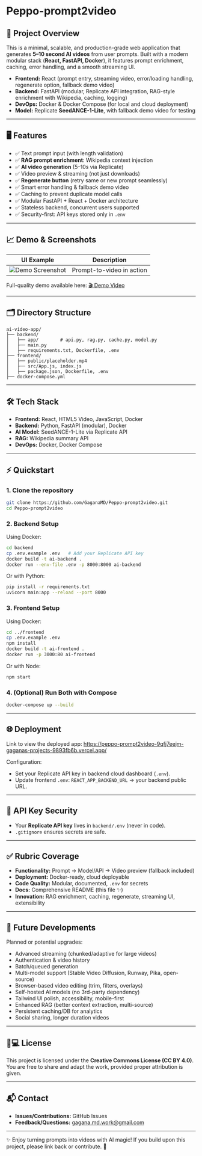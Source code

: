 # Peppo-prompt2video

## 📝 Project Overview

This is a minimal, scalable, and production-grade web application that generates **5–10 second AI videos** from user prompts. Built with a modern modular stack (**React, FastAPI, Docker**), it features prompt enrichment, caching, error handling, and a smooth streaming UI.

* **Frontend:** React (prompt entry, streaming video, error/loading handling, regenerate option, fallback demo video)
* **Backend:** FastAPI (modular, Replicate API integration, RAG-style enrichment with Wikipedia, caching, logging)
* **DevOps:** Docker & Docker Compose (for local and cloud deployment)
* **Model:** Replicate **SeedANCE-1-Lite**, with fallback demo video for testing

---

## 🖥️ Features

* ✅ Text prompt input (with length validation)
* ✅ **RAG prompt enrichment**: Wikipedia context injection
* ✅ **AI video generation** (5–10s via Replicate)
* ✅ Video preview & streaming (not just downloads)
* ✅ **Regenerate button** (retry same or new prompt seamlessly)
* ✅ Smart error handling & fallback demo video
* ✅ Caching to prevent duplicate model calls
* ✅ Modular FastAPI + React + Docker architecture
* ✅ Stateless backend, concurrent users supported
* ✅ Security-first: API keys stored only in `.env`

---

## 📈 Demo & Screenshots

| UI Example                          | Description               |
| ----------------------------------- | ------------------------- |
| ![Demo Screenshot](assets/demo1.gif) | Prompt-to-video in action |

Full-quality demo available here: [🎬 Demo Video](assets/Demo%20recordings.mp4)

---

## 🗂 Directory Structure

```
ai-video-app/
├── backend/
│   ├── app/        # api.py, rag.py, cache.py, model.py
│   ├── main.py
│   ├── requirements.txt, Dockerfile, .env
├── frontend/
│   ├── public/placeholder.mp4
│   ├── src/App.js, index.js
│   ├── package.json, Dockerfile, .env
├── docker-compose.yml
```

---

## 🛠️ Tech Stack

* **Frontend:** React, HTML5 Video, JavaScript, Docker
* **Backend:** Python, FastAPI (modular), Docker
* **AI Model:** SeedANCE-1-Lite via Replicate API
* **RAG:** Wikipedia summary API
* **DevOps:** Docker, Docker Compose

---

## ⚡ Quickstart

### 1. Clone the repository

```bash
git clone https://github.com/GaganaMD/Peppo-prompt2video.git
cd Peppo-prompt2video
```

### 2. Backend Setup

Using Docker:

```bash
cd backend
cp .env.example .env   # Add your Replicate API key
docker build -t ai-backend .
docker run --env-file .env -p 8000:8000 ai-backend
```

Or with Python:

```bash
pip install -r requirements.txt
uvicorn main:app --reload --port 8000
```

### 3. Frontend Setup

Using Docker:

```bash
cd ../frontend
cp .env.example .env
npm install
docker build -t ai-frontend .
docker run -p 3000:80 ai-frontend
```

Or with Node:

```bash
npm start
```

### 4. (Optional) Run Both with Compose

```bash
docker-compose up --build
```

---

## 🌐 Deployment

Link to view the deployed app: https://peppo-prompt2video-9qfj7eejm-gaganas-projects-9893fb6b.vercel.app/

Configuration:

* Set your Replicate API key in backend cloud dashboard (`.env`).
* Update frontend `.env`: `REACT_APP_BACKEND_URL` → your backend public URL.

---

## 🔑 API Key Security

* Your **Replicate API key** lives in `backend/.env` (never in code).
* `.gitignore` ensures secrets are safe.

---

## ✅ Rubric Coverage

* **Functionality:** Prompt → Model/API → Video preview (fallback included)
* **Deployment:** Docker-ready, cloud deployable
* **Code Quality:** Modular, documented, `.env` for secrets
* **Docs:** Comprehensive README (this file ✨)
* **Innovation:** RAG enrichment, caching, regenerate, streaming UI, extensibility

---

## 🚀 Future Developments

Planned or potential upgrades:

* Advanced streaming (chunked/adaptive for large videos)
* Authentication & video history
* Batch/queued generation
* Multi-model support (Stable Video Diffusion, Runway, Pika, open-source)
* Browser-based video editing (trim, filters, overlays)
* Self-hosted AI models (no 3rd-party dependency)
* Tailwind UI polish, accessibility, mobile-first
* Enhanced RAG (better context extraction, multi-source)
* Persistent caching/DB for analytics
* Social sharing, longer duration videos

---

## 👩💻 License

This project is licensed under the **Creative Commons License (CC BY 4.0)**.
You are free to share and adapt the work, provided proper attribution is given.

---

## 📬 Contact

* **Issues/Contributions:** GitHub Issues
* **Feedback/Questions:** gagana.md.work@gmail.com

---

✨ Enjoy turning prompts into videos with AI magic! If you build upon this project, please link back or contribute. 🚀
